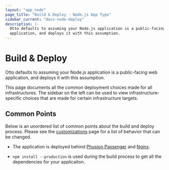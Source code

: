 ```yaml
---
layout: "app_node"
page_title: "Build & Deploy - Node.js App Type"
sidebar_current: "docs-node-deploy"
description: |-
  Otto defaults to assuming your Node.js application is a public-facing web
  application, and deploys it with this assumption.
---
```


# Build & Deploy

Otto defaults to assuming your Node.js application is a public-facing web
application, and deploys it with this assumption.

This page documents all the common deployment choices made for all
infrastructures. The sidebar on the left can be used to view
infrastructure-specific choices that are made for certain infrastructure
targets.

## Common Points

Below is an unordered list of common points about the build and deploy
process. Please see the [customizations](/docs/apps/node/customization.html)
page for a list of behavior that can be changed.

  * The application is deployed behind [Phusion Passenger](https://www.phusionpassenger.com/)
    and [Nginx](http://nginx.org/).

  * `npm install --production` is used during the build process to
    get all the dependencies for your applicaiton.
